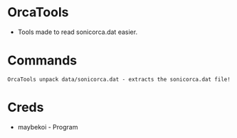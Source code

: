 # OrcaTools

* Tools made to read sonicorca.dat easier.

# Commands

```
OrcaTools unpack data/sonicorca.dat - extracts the sonicorca.dat file!
```

# Creds

* maybekoi - Program